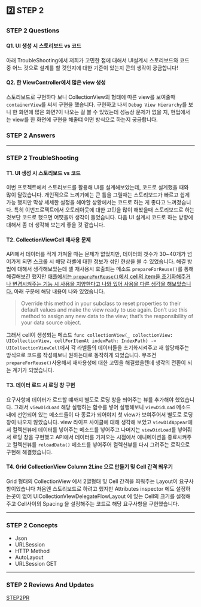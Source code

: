## 2️⃣ STEP 2

### STEP 2 Questions 

#### Q1. UI 생성 시 스토리보드 vs 코드
아래 TroubleShooting에서 저희가 고민한 점에 대해서 UI설계시 스토리보드와 코드 중 어느 것으로 설계를 할 것인지에 대한 기준이 있는지 콘의 생각이 궁금합니다!
    
#### Q2. 한 ViewController에서 많은 view 생성
스토리보드로 구현하다 보니 CollectionView의 형태에 따른 view를 보여줄때 `containerView`를 써서 구현을 했습니다. 구현하고 나서 `Debug View Hierarchy`를 보니 한 화면에 많은 화면?이 나오는 걸 볼 수 있었는데 성능상 문제가 없을 지, 현업에서는 view를 한 화면에 구현을 해줄떄 어떤 방식으로 하는지 궁금합니다.
    
### STEP 2 Answers 


---
### STEP 2 TroubleShooting
    
#### T1. UI 생성 시 스토리보드 vs 코드
이번 프로젝트에서 스토리보드를 활용해 UI를 설계해보았는데, 코드로 설계했을 때와 많이 달랐습니다. 개인적으로 느끼기에는 큰 틀을 그릴때는 스토리보드가 빠르고 쉽게 가능 했지만 막상 세세한 설정을 해야할 상황에서는 코드로 하는 게 좋다고 느껴졌습니다. 특히 이번프로젝트에서 오토레아웃에 대한 고민을 많이 해봤을때 스토리보드로 하는 것보단 코드로 했으면 어떗을까 생각이 들었습니다. 다음 UI 설계시 코드로 하는 방향에 대해서 좀 더 생각해 보는게 좋을 것 같습니다.

#### T2. CollectionViewCell 재사용 문제
API에서 데이터를 적게 가져올 때는 문제가 없었지만, 데이터의 갯수가 30~40개가 넘어가게 되면 스크롤 시 해당 라벨에 대한 정보가 섞인 현상을 볼 수 있었습니다. 해결 방법에 대해서 생각해보았는데 셀 재사용시 호출되는 메소드 `prepareForReuse()`를 통해 해결해보긴 했지만 [애플에서는 `prepareForReuse()`에서 cell의 item을 초기화해주거나 변경시켜주는 기능 시 사용을 지양한다고 나와 있어 사용을 다른 생각을 해보았습니다.](https://developer.apple.com/documentation/uikit/uicollectionreusableview/1620141-prepareforreuse) 
아래 구문에 해당 내용이 나와 있었습니다.
>Override this method in your subclass to reset properties to their default values and make the view ready to use again. Don’t use this method to assign any new data to the view; that’s the responsibility of your data source object.
    
그래서 cell이 생성되는 메소드 `func collectionView(_ collectionView: UICollectionView, cellForItemAt indexPath: IndexPath) -> UICollectionViewCell`에서 각 라벨들의 데이터들을 초기화시켜주고 재 할당해주는 방식으로 코드를 작성해보니 원하는대로 동작하게 되었습니다. 무조건 `prepareForReuse()`사용해서 재사용성에 대한 고민을 해결했을텐데 생각의 전환이 되는 계기가 되었습니다.

#### T3. 데이터 로드 시 로딩 창 구현
요구사항에 데이터가 로드할 떄까지 별도로 로딩 창을 띄어주는 뷰를 추가해야 했었습니다. 그래서 `viewDidLoad` 해당 실행하는 함수를 넣어 실행해보니 `viewDidLoad` 메소드 내에 선언되어 있는 메소드들이 다 종료가 되어야지 첫 view가 보여주어서 별도로 로딩 창이 나오지 않았습니다. view 라이프 사이클에 대해 생각해 보았고 `viewDidAppear`에서 컬렉션뷰에 데이터를 넣어주는 메소드를 넣어주고 나머지는 `viewDidLoad`를 넣어줘서 로딩 창을 구현했고 API에서 데이터를 가져오는 시점에서 애니메이션을 종료시켜주고 컬렉션뷰를 `reloadData()` 메소드를 넣어주어 컬렉션뷰를 다시 그려주는 로직으로 구현해 해결했습니다.
    
#### T4. Grid CollectionView Column 2Line 으로 만들기 및 Cell 간격 띄우기
Grid 형태의 CollectionView 에서 2열형태 및 Cell 간격을 띄워주는 Layout이 요구사항이었습니다 처음엔 스토리보드로 하려고 했지만 Attributes inspector 에도 설정하는곳이 없어 UICollectionVIewDelegateFlowLayout 에 있는 Cell의 크기를 설정해주고 Cell사이의 Spacing 을 설정해주는 코드로 해당 요구사항을 구현했습니다.
    
---
    
### STEP 2 Concepts
- Json
- URLSession
- HTTP Method
- AutoLayout
- URLSession GET
---
### STEP 2 Reviews And Updates
    
[STEP2PR]()

